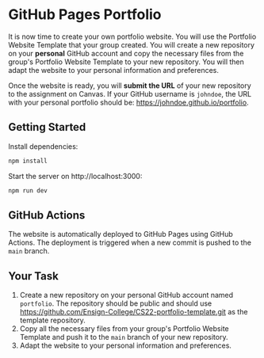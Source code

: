 # GitHub Pages Portfolio

It is now time to create your own portfolio website. You will use the Portfolio Website Template that your group
created. You will create a new repository on your **personal** GitHub account and copy the necessary files from the
group's Portfolio Website Template to your new repository. You will then adapt the website to your personal information
and preferences.

Once the website is ready, you will **submit the URL** of your new repository to the assignment on Canvas. If your
GitHub username is `johndoe`, the URL with your personal portfolio should be: https://johndoe.github.io/portfolio.

## Getting Started

Install dependencies:

```bash
npm install
```

Start the server on http://localhost:3000:

```bash
npm run dev
```

## GitHub Actions

The website is automatically deployed to GitHub Pages using GitHub Actions. The deployment is triggered when a new
commit is pushed to the `main` branch.

## Your Task

1. Create a new repository on your personal GitHub account named `portfolio`. The repository should be public and should
   use https://github.com/Ensign-College/CS22-portfolio-template.git as the template repository.
2. Copy all the necessary files from your group's Portfolio Website Template and push it to the `main` branch of your
   new repository.
3. Adapt the website to your personal information and preferences.